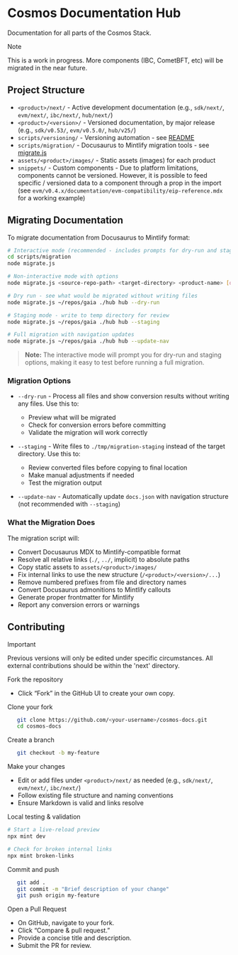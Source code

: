 # Cosmos Documentation Hub

Documentation for all parts of the Cosmos Stack.

> [!NOTE]
> This is a work in progress. More components (IBC, CometBFT, etc) will be migrated in the near future.

## Project Structure

- `<product>/next/` - Active development documentation (e.g., `sdk/next/`, `evm/next/`, `ibc/next/`, `hub/next/`)
- `<product>/<version>/` - Versioned documentation, by major release (e.g., `sdk/v0.53/`, `evm/v0.5.0/`, `hub/v25/`)
- `scripts/versioning/` - Versioning automation - see [README](scripts/versioning/README.md)
- `scripts/migration/` - Docusaurus to Mintlify migration tools - see [migrate.js](scripts/migration/migrate.js)
- `assets/<product>/images/` - Static assets (images) for each product
- `snippets/` - Custom components - Due to platform limitations, components cannot be versioned. However, it is possible to feed specific / versioned data to a component through a prop in the import (see `evm/v0.4.x/documentation/evm-compatibility/eip-reference.mdx` for a working example)

## Migrating Documentation

To migrate documentation from Docusaurus to Mintlify format:

```bash
# Interactive mode (recommended - includes prompts for dry-run and staging)
cd scripts/migration
node migrate.js

# Non-interactive mode with options
node migrate.js <source-repo-path> <target-directory> <product-name> [options]

# Dry run - see what would be migrated without writing files
node migrate.js ~/repos/gaia ./hub hub --dry-run

# Staging mode - write to temp directory for review
node migrate.js ~/repos/gaia ./hub hub --staging

# Full migration with navigation updates
node migrate.js ~/repos/gaia ./hub hub --update-nav
```

> **Note:** The interactive mode will prompt you for dry-run and staging options, making it easy to test before running a full migration.

### Migration Options

- `--dry-run` - Process all files and show conversion results without writing any files. Use this to:

  - Preview what will be migrated
  - Check for conversion errors before committing
  - Validate the migration will work correctly

- `--staging` - Write files to `./tmp/migration-staging` instead of the target directory. Use this to:

  - Review converted files before copying to final location
  - Make manual adjustments if needed
  - Test the migration output

- `--update-nav` - Automatically update `docs.json` with navigation structure (not recommended with `--staging`)

### What the Migration Does

The migration script will:

- Convert Docusaurus MDX to Mintlify-compatible format
- Resolve all relative links (`./`, `../`, implicit) to absolute paths
- Copy static assets to `assets/<product>/images/`
- Fix internal links to use the new structure (`/<product>/<version>/...`)
- Remove numbered prefixes from file and directory names
- Convert Docusaurus admonitions to Mintlify callouts
- Generate proper frontmatter for Mintlify
- Report any conversion errors or warnings

## Contributing

> [!IMPORTANT]
> Previous versions will only be edited under specific circumstances. All external contributions should be within the 'next' directory.

Fork the repository

- Click “Fork” in the GitHub UI to create your own copy.

Clone your fork

```bash
   git clone https://github.com/<your-username>/cosmos-docs.git
   cd cosmos-docs
```

Create a branch

```bash
   git checkout -b my-feature
```

Make your changes

- Edit or add files under `<product>/next/` as needed (e.g., `sdk/next/`, `evm/next/`, `ibc/next/`)
- Follow existing file structure and naming conventions
- Ensure Markdown is valid and links resolve

Local testing & validation

```bash
# Start a live-reload preview
npx mint dev

# Check for broken internal links
npx mint broken-links
```

Commit and push

```bash
   git add .
   git commit -m "Brief description of your change"
   git push origin my-feature
```

Open a Pull Request

- On GitHub, navigate to your fork.
- Click “Compare & pull request.”
- Provide a concise title and description.
- Submit the PR for review.
